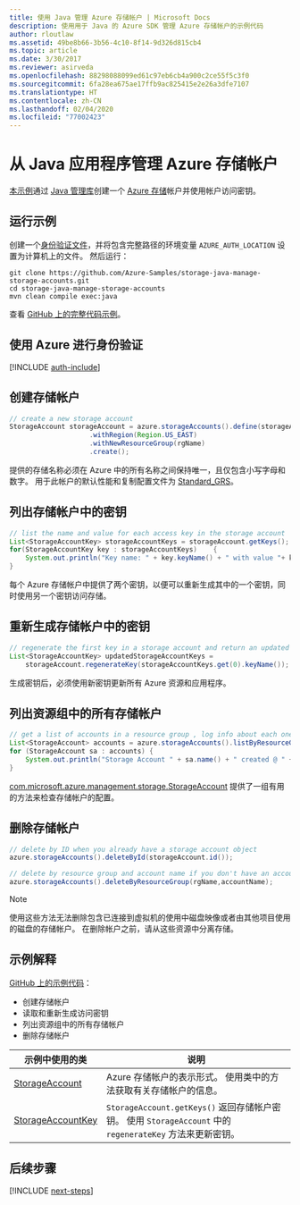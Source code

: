 ```yaml
---
title: 使用 Java 管理 Azure 存储帐户 | Microsoft Docs
description: 使用用于 Java 的 Azure SDK 管理 Azure 存储帐户的示例代码
author: rloutlaw
ms.assetid: 49be8b66-3b56-4c10-8f14-9d326d815cb4
ms.topic: article
ms.date: 3/30/2017
ms.reviewer: asirveda
ms.openlocfilehash: 88298088099ed61c97eb6cb4a900c2ce55f5c3f0
ms.sourcegitcommit: 6fa28ea675ae17ffb9ac825415e2e26a3dfe7107
ms.translationtype: HT
ms.contentlocale: zh-CN
ms.lasthandoff: 02/04/2020
ms.locfileid: "77002423"
---
```

# <a name="manage-azure-storage-accounts-from-your-java-applications"></a>从 Java 应用程序管理 Azure 存储帐户

[本示例](https://github.com/Azure-Samples/storage-java-manage-storage-accounts)通过 [Java 管理库](https://github.com/Azure/azure-sdk-for-java)创建一个 [Azure 存储](https://docs.microsoft.com/azure/storage/storage-introduction)帐户并使用帐户访问密钥。 

## <a name="run-the-sample"></a>运行示例

创建一个[身份验证文件](https://github.com/Azure/azure-sdk-for-java/blob/master/AUTH.md)，并将包含完整路径的环境变量 `AZURE_AUTH_LOCATION` 设置为计算机上的文件。 然后运行：

```
git clone https://github.com/Azure-Samples/storage-java-manage-storage-accounts.git
cd storage-java-manage-storage-accounts
mvn clean compile exec:java
```

查看 [GitHub 上的完整代码示例](https://github.com/Azure-Samples/storage-java-manage-storage-accounts)。

## <a name="authenticate-with-azure"></a>使用 Azure 进行身份验证

[!INCLUDE [auth-include](includes/java-auth-include.md)] 

## <a name="create-a-storage-account"></a>创建存储帐户

```java
// create a new storage account
StorageAccount storageAccount = azure.storageAccounts().define(storageAccountName)
                    .withRegion(Region.US_EAST)
                    .withNewResourceGroup(rgName)
                    .create();
```

提供的存储名称必须在 Azure 中的所有名称之间保持唯一，且仅包含小写字母和数字。 用于此帐户的默认性能和复制配置文件为 [Standard_GRS](https://docs.microsoft.com/azure/storage/common/storage-redundancy-grs)。

## <a name="list-keys-in-a-storage-account"></a>列出存储帐户中的密钥
```java
// list the name and value for each access key in the storage account
List<StorageAccountKey> storageAccountKeys = storageAccount.getKeys();
for(StorageAccountKey key : storageAccountKeys)    {
    System.out.println("Key name: " + key.keyName() + " with value "+ key.value());
}
```

每个 Azure 存储帐户中提供了两个密钥，以便可以重新生成其中的一个密钥，同时使用另一个密钥访问存储。

## <a name="regenerate-a-key-in-a-storage-account"></a>重新生成存储帐户中的密钥

```java
// regenerate the first key in a storage account and return an updated list of keys 
List<StorageAccountKey> updatedStorageAccountKeys =
    storageAccount.regenerateKey(storageAccountKeys.get(0).keyName());
```

生成密钥后，必须使用新密钥更新所有 Azure 资源和应用程序。

## <a name="list-all-storage-accounts-in-a-resource-group"></a>列出资源组中的所有存储帐户
```java
// get a list of accounts in a resource group , log info about each one
List<StorageAccount> accounts = azure.storageAccounts().listByResourceGroup(rgName);
for (StorageAccount sa : accounts) {
    System.out.println("Storage Account " + sa.name() + " created @ " + sa.creationTime());
}
```

[com.microsoft.azure.management.storage.StorageAccount](https://docs.microsoft.com/java/api/com.microsoft.azure.management.storage.storageaccount) 提供了一组有用的方法来检查存储帐户的配置。

## <a name="delete-a-storage-account"></a>删除存储帐户
```java
// delete by ID when you already have a storage account object
azure.storageAccounts().deleteById(storageAccount.id());

// delete by resource group and account name if you don't have an account object
azure.storageAccounts().deleteByResourceGroup(rgName,accountName);
```

> [!NOTE]
> 使用这些方法无法删除包含已连接到虚拟机的使用中磁盘映像或者由其他项目使用的磁盘的存储帐户。 在删除帐户之前，请从这些资源中分离存储。

## <a name="sample-explanation"></a>示例解释

[GitHub 上的示例代码](https://github.com/Azure-Samples/storage-java-manage-storage-accounts)：

- 创建存储帐户
- 读取和重新生成访问密钥
- 列出资源组中的所有存储帐户
- 删除存储帐户 

| 示例中使用的类 | 说明
|-------|-------|
| [StorageAccount](https://docs.microsoft.com/java/api/com.microsoft.azure.management.storage.storageaccount)  | Azure 存储帐户的表示形式。 使用类中的方法获取有关存储帐户的信息。
| [StorageAccountKey](https://docs.microsoft.com/java/api/com.microsoft.azure.management.storage.storageaccountkey) | `StorageAccount.getKeys()` 返回存储帐户密钥。 使用 `StorageAccount` 中的 `regenerateKey` 方法来更新密钥。

## <a name="next-steps"></a>后续步骤

[!INCLUDE [next-steps](includes/java-next-steps.md)]